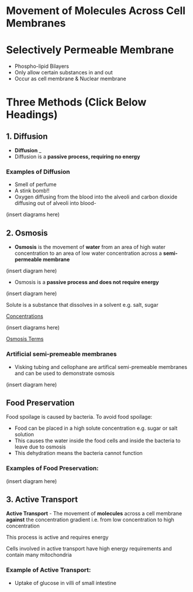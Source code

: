 # Movement of Molecules Across Cell Membranes

# Selectively Permeable Membrane

- Phospho-lipid Bilayers
- Only allow certain substances in and out
- Occur as cell membrane & Nuclear 
membrane

# Three Methods (Click Below Headings)

## 1. Diffusion

- **Diffusion** _
- Diffusion is a **passive process, requiring no energy**

### Examples of Diffusion

- Smell of perfume
- A stink bomb!!
- Oxygen diffusing from the blood into the alveoli and carbon dioxide diffusing out of alveoli into blood-

(insert diagrams here)

## 2. Osmosis

- **Osmosis** is the movement of **water** from an area of high water concentration to an area of low water concentration across a **semi-permeable membrane**

(insert diagram here)

- Osmosis is a **passive process and does not require energy**

(insert diagram here)

Solute is a substance that dissolves in a solvent e.g. salt, sugar

[Concentrations](Movement%20o%2074521/Concentrat%20157f2.csv)

(insert diagrams here)

[Osmosis Terms](Movement%20o%2074521/Osmosis%20Te%20649db.csv)

### Artificial semi-premeable membranes

- Visking tubing and cellophane are artifical semi-premeable membranes and can be used to demonstrate osmosis

(insert diagram here)

## Food Preservation

Food spoilage is caused by bacteria. To avoid food spoilage:

- Food can be placed in a high solute concentration e.g. sugar or salt solution
- This causes the water inside the food cells and inside the bacteria to leave due to osmosis
- This dehydration means the bacteria cannot function

### Examples of Food Preservation:

(insert diagram here)

## 3. Active Transport

**Active Transport** - The movement of **molecules** across a cell membrane **against** the concentration gradient i.e. from low concentration to high concentration

This process is active and requires energy

Cells involved in active transport have high energy requirements and contain many mitochondria

### Example of Active Transport:

- Uptake of glucose in villi of small intestine